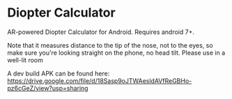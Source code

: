 # Diopter Calculator
AR-powered Diopter Calculator for Android. Requires android 7+.

Note that it measures distance to the tip of the nose, not to the eyes, so make sure you're looking straight on the phone, no head tilt. Please use in a well-lit room

A dev build APK can be found here: https://drive.google.com/file/d/18Sasp9oJTWAesldAVfReGBHo-pz6cGeZ/view?usp=sharing
